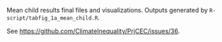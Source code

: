 Mean child results final files and visualizations. Outputs generated by `R-script/tabfig_1a_mean_child.R`.

See <https://github.com/ClimateInequality/PrjCEC/issues/36>.
